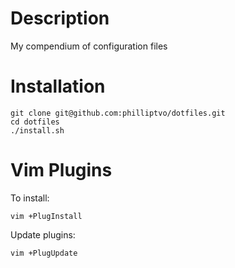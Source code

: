 Description
===========
My compendium of configuration files

Installation
============
    git clone git@github.com:philliptvo/dotfiles.git
    cd dotfiles
    ./install.sh

Vim Plugins
===========
To install:

    vim +PlugInstall

Update plugins:

    vim +PlugUpdate
